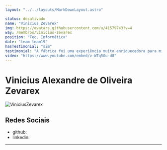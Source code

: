 ```yaml
---
layout: "../../layouts/MarkDownLayout.astro"

status: desativado
name: "Vinicius Zevarex"
img: https://avatars.githubusercontent.com/u/41579743?v=4
way: /membros/vinicius-zevarex
position: "Tec. Informática"
date: "team team19"
hasTestimonial: "sim"
testimonial: "A fábrica foi uma experiência muito enriquecedora para mim, lá a gente tem uma experiência bem próxima do mercado desenvolvendo soluções com os conhecimentos que a gente aprendeu durante o curso."
video: "https://www.youtube.com/embed/v-WTq5Gu-d8"
---
```


# Vinicius Alexandre de Oliveira Zevarex

![ViniciusZevarex](https://avatars.githubusercontent.com/u/41579743?v=4)

## Redes Sociais
- github:
- linkedin:
***